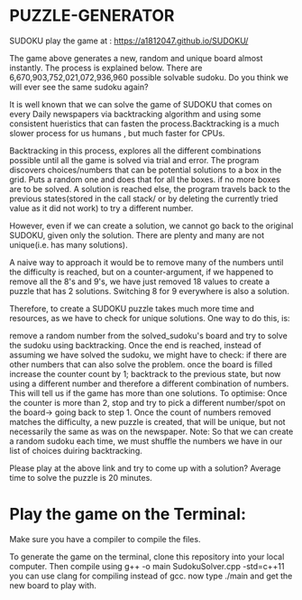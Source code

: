 # PUZZLE-GENERATOR
SUDOKU
play the game at : https://a1812047.github.io/SUDOKU/

The game above generates a new, random and unique board almost instantly. The process is explained below. There are 6,670,903,752,021,072,936,960 possible solvable sudoku. Do you think we will ever see the same sudoku again?

It is well known that we can solve the game of SUDOKU that comes on every Daily newspapers via backtracking algorithm and using some consistent hueristics that can fasten the process.Backtracking is a much slower process for us humans , but much faster for CPUs.

Backtracking in this process, explores all the different combinations possible until all the game is solved via trial and error. The program discovers choices/numbers that can be potential solutions to a box in the grid. Puts a random one and does that for all the boxes. if no more boxes are to be solved. A solution is reached else, the program travels back to the previous states(stored in the call stack/ or by deleting the currently tried value as it did not work) to try a different number.

However, even if we can create a solution, we cannot go back to the original SUDOKU, given only the solution. There are plenty and many are not unique(i.e. has many solutions).

A naive way to approach it would be to remove many of the numbers until the difficulty is reached, but on a counter-argument, if we happened to remove all the 8's and 9's, we have just removed 18 values to create a puzzle that has 2 solutions. Switching 8 for 9 everywhere is also a solution.

Therefore, to create a SUDOKU puzzle takes much more time and resources, as we have to check for unique solutions. One way to do this, is:

remove a random number from the solved_sudoku's board and try to solve the sudoku using backtracking. Once the end is reached, instead of assuming we have solved the sudoku, we might have to check: if there are other numbers that can also solve the problem.
once the board is filled increase the counter count by 1;
backtrack to the previous state, but now using a different number and therefore a different combination of numbers. This will tell us if the game has more than one solutions.
To optimise: Once the counter is more than 2, stop and try to pick a different number/spot on the board-> going back to step 1.
Once the count of numbers removed matches the difficulty, a new puzzle is created, that will be unique, but not necessarily the same as was on the newspaper.
Note: So that we can create a random sudoku each time, we must shuffle the numbers we have in our list of choices duiring backtracking.

Please play at the above link and try to come up with a solution? Average time to solve the puzzle is 20 minutes.

# Play the game on the Terminal: 
  Make sure you have a compiler to compile the files. 
  
  To generate the game on the terminal, clone this repository into your local computer. 
  Then compile using g++ -o main SudokuSolver.cpp -std=c++11
  you can use clang for compiling instead of gcc.
  now type ./main and get the new board to play with. 
